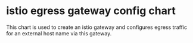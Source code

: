 # istio egress gateway config chart

This chart is used to create an istio gateway and configures egress traffic for an external host
name via this gateway.
